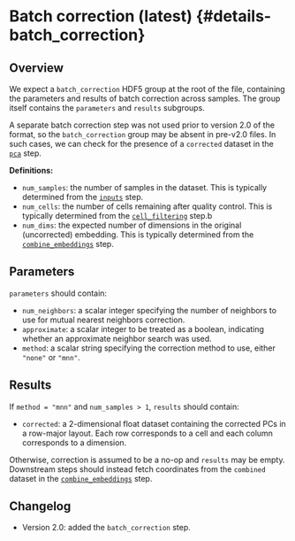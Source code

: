 # Batch correction (latest) {#details-batch_correction}

## Overview

We expect a `batch_correction` HDF5 group at the root of the file, containing the parameters and results of batch correction across samples.
The group itself contains the `parameters` and `results` subgroups.

A separate batch correction step was not used prior to version 2.0 of the format, so the `batch_correction` group may be absent in pre-v2.0 files.
In such cases, we can check for the presence of a `corrected` dataset in the [`pca`](../pca/v1_1.md) step.

**Definitions:**

- `num_samples`: the number of samples in the dataset.
  This is typically determined from the [`inputs`](../inputs/latest.md) step.
- `num_cells`: the number of cells remaining after quality control.
  This is typically determined from the [`cell_filtering`](../cell_filtering/latest.md) step.b
- `num_dims`: the expected number of dimensions in the original (uncorrected) embedding.
  This is typically determined from the [`combine_embeddings`](../combine_embeddings/latest.md) step.

## Parameters

`parameters` should contain:

- `num_neighbors`: a scalar integer specifying the number of neighbors to use for mutual nearest neighbors correction.
- `approximate`: a scalar integer to be treated as a boolean, indicating whether an approximate neighbor search was used.
- `method`: a scalar string specifying the correction method to use, either `"none"` or `"mnn"`.

## Results

If `method = "mnn"` and `num_samples > 1`, `results` should contain:

- `corrected`: a 2-dimensional float dataset containing the corrected PCs in a row-major layout.
  Each row corresponds to a cell and each column corresponds to a dimension.

Otherwise, correction is assumed to be a no-op and `results` may be empty.
Downstream steps should instead fetch coordinates from the `combined` dataset in the [`combine_embeddings`](../combine_embeddings/latest.md) step.

## Changelog

- Version 2.0: added the `batch_correction` step.
